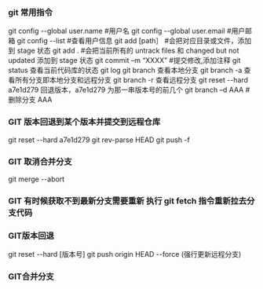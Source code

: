 ### git 常用指令

git config --global user.name #用户名
git config --global user.email #用户邮箱
git config --list #查看用户信息
git add [path］ #会把对应目录或文件，添加到 stage 状态
git add . #会把当前所有的 untrack files 和 changed but not updated 添加到 stage 状态
git commit –m “XXXX” #提交修改,添加注释
git status 查看当前代码库的状态
git log
git branch 查看本地分支
git branch -a 查看所有分支即本地分支和远程分支
git branch -r 查看远程分支
git reset --hard a7e1d279 回退版本，a7e1d279 为那一串版本号的前几个
git branch –d AAA #删除分支 AAA

### GIT 版本回退到某个版本并提交到远程仓库

git reset --hard a7e1d279
git rev-parse HEAD
git push -f

### GIT 取消合并分支
git merge --abort

### GIT 有时候获取不到最新分支需要重新 执行 git fetch 指令重新拉去分支代码


### GIT版本回退
git reset --hard   [版本号]
git push origin HEAD --force (强行更新远程分支)

### GIT合并分支